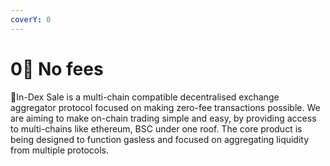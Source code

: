```yaml
---
coverY: 0
---
```


# 0⃣ No fees

:clap:In-Dex Sale is a multi-chain compatible decentralised exchange aggregator protocol focused on making zero-fee transactions possible. We are aiming to make on-chain trading simple and easy, by providing access to multi-chains like ethereum, BSC under one roof. The core product  is being designed to function gasless and focused on aggregating liquidity from multiple protocols.
